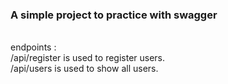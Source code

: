 <h3>A simple project to practice with swagger</h3></br>
endpoints : </br>
/api/register is used to register users. </br>
/api/users is used to show all users.



